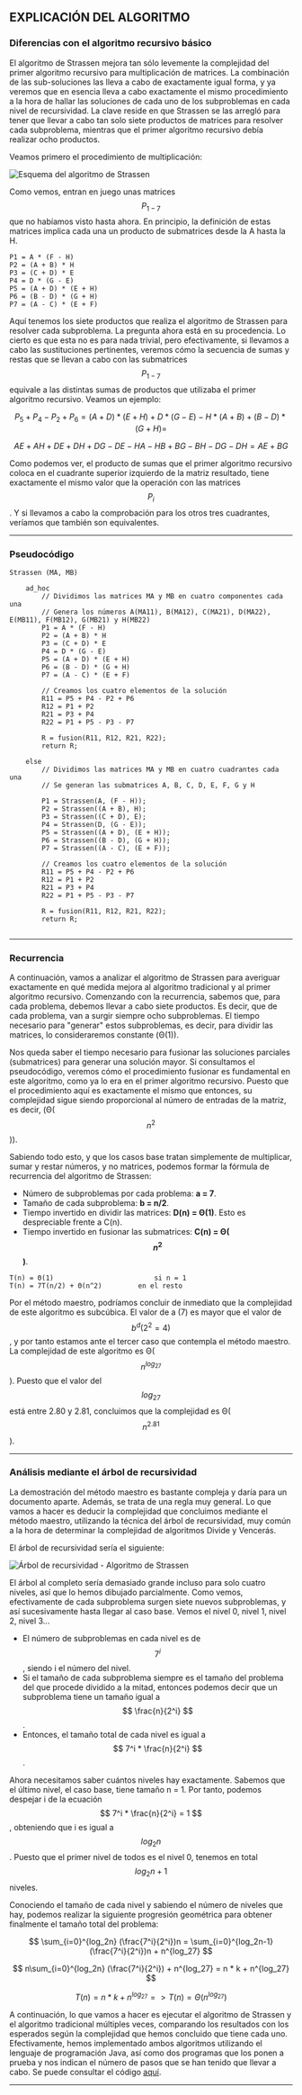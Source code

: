 ## EXPLICACIÓN DEL ALGORITMO

### Diferencias con el algoritmo recursivo básico

El algoritmo de Strassen mejora tan sólo levemente la complejidad del primer algoritmo recursivo para multiplicación de matrices. La combinación de las sub-soluciones las lleva a cabo de exactamente igual forma, y ya veremos que en esencia lleva a cabo exactamente el mismo procedimiento a la hora de hallar las soluciones de cada uno de los subproblemas en cada nivel de recursividad. La clave reside en que Strassen se las arregló para tener que llevar a cabo tan solo siete productos de matrices para resolver cada subproblema, mientras que el primer algoritmo recursivo debía realizar ocho productos.

Veamos primero el procedimiento de multiplicación:

![Esquema del algoritmo de Strassen](images/EsquemaStrassen.jpg)

Como vemos, entran en juego unas matrices $$ P_{1-7} $$ que no habíamos visto hasta ahora. En principio, la definición de estas matrices implica cada una un producto de submatrices desde la A hasta la H.

	P1 = A * (F - H)
	P2 = (A + B) * H
	P3 = (C + D) * E
	P4 = D * (G - E)
	P5 = (A + D) * (E + H)
	P6 = (B - D) * (G + H)
	P7 = (A - C) * (E + F)

Aquí tenemos los siete productos que realiza el algoritmo de Strassen para resolver cada subproblema. La pregunta ahora está en su procedencia. Lo cierto es que esta no es para nada trivial, pero efectivamente, si llevamos a cabo las sustituciones pertinentes, veremos cómo la secuencia de sumas y restas que se llevan a cabo con las submatrices $$ P_{1-7} $$ equivale a las distintas sumas de productos que utilizaba el primer algoritmo recursivo. Veamos un ejemplo:

$$ P_5 + P_4 - P_2 + P_6 = (A + D) * (E + H) + D * (G - E) - H * (A + B) + (B - D) * (G + H) = $$

$$ AE + AH + DE + DH + DG - DE - HA - HB + BG - BH - DG - DH = AE + BG $$

Como podemos ver, el producto de sumas que el primer algoritmo recursivo coloca en el cuadrante superior izquierdo de la matriz resultado, tiene exactamente el mismo valor que la operación con las matrices $$ P_i $$. Y si llevamos a cabo la comprobación para los otros tres cuadrantes, veríamos que también son equivalentes. 

---

### Pseudocódigo

```
Strassen (MA, MB)

    ad_hoc
        // Dividimos las matrices MA y MB en cuatro componentes cada una
        // Genera los números A(MA11), B(MA12), C(MA21), D(MA22), E(MB11), F(MB12), G(MB21) y H(MB22)
        P1 = A * (F - H)
        P2 = (A + B) * H
        P3 = (C + D) * E
        P4 = D * (G - E)
        P5 = (A + D) * (E + H)
        P6 = (B - D) * (G + H)
        P7 = (A - C) * (E + F)

        // Creamos los cuatro elementos de la solución
        R11 = P5 + P4 - P2 + P6
        R12 = P1 + P2
        R21 = P3 + P4
        R22 = P1 + P5 - P3 - P7

        R = fusion(R11, R12, R21, R22);
        return R;

    else
        // Dividimos las matrices MA y MB en cuatro cuadrantes cada una
        // Se generan las submatrices A, B, C, D, E, F, G y H

        P1 = Strassen(A, (F - H));
        P2 = Strassen((A + B), H);
        P3 = Strassen((C + D), E);
        P4 = Strassen(D, (G - E));
        P5 = Strassen((A + D), (E + H));
        P6 = Strassen((B - D), (G + H));
        P7 = Strassen((A - C), (E + F));

        // Creamos los cuatro elementos de la solución
        R11 = P5 + P4 - P2 + P6
        R12 = P1 + P2
        R21 = P3 + P4
        R22 = P1 + P5 - P3 - P7

        R = fusion(R11, R12, R21, R22);
        return R;
    
```
---

### Recurrencia

A continuación, vamos a analizar el algoritmo de Strassen para averiguar exactamente en qué medida mejora al algoritmo tradicional y al primer algoritmo recursivo. Comenzando con la recurrencia, sabemos que, para cada problema, debemos llevar a cabo siete productos. Es decir, que de cada problema, van a surgir siempre ocho subproblemas. El tiempo necesario para "generar" estos subproblemas, es decir, para dividir las matrices, lo consideraremos constante (Θ(1)). 

Nos queda saber el tiempo necesario para fusionar las soluciones parciales (submatrices) para generar una solución mayor. Si consultamos el pseudocódigo, veremos cómo el procedimiento fusionar es fundamental en este algoritmo, como ya lo era en el primer algoritmo recursivo. Puesto que el procedimiento aquí es exactamente el mismo que entonces, su complejidad sigue siendo proporcional al número de entradas de la matriz, es decir, (Θ($$ n^2 $$)).

Sabiendo todo esto, y que los casos base tratan simplemente de multiplicar, sumar y restar números, y no matrices, podemos formar la fórmula de recurrencia del algoritmo de Strassen:

* Número de subproblemas por cada problema: **a = 7**.
* Tamaño de cada subproblema: **b = n/2**.
* Tiempo invertido en dividir las matrices: **D(n) = Θ(1)**. Esto es despreciable frente a C(n).
* Tiempo invertido en fusionar las submatrices: **C(n) = Θ($$ n^2 $$)**.

``` 
T(n) = Θ(1) 						si n = 1
T(n) = 7T(n/2) + Θ(n^2)			en el resto 
```

Por el método maestro, podríamos concluir de inmediato que la complejidad de este algoritmo es subcúbica. El valor de a (7) es mayor que el valor de $$ b^d (2^2 = 4) $$, y por tanto estamos ante el tercer caso que contempla el método maestro. La complejidad de este algoritmo es Θ($$ n^{log_27} $$). Puesto que el valor del $$ log_27 $$ está entre 2.80 y 2.81, concluimos que la complejidad es Θ($$ n^{2.81} $$).

---

### Análisis mediante el árbol de recursividad

La demostración del método maestro es bastante compleja y daría para un documento aparte. Además, se trata de una regla muy general. Lo que vamos a hacer es deducir la complejidad que concluimos mediante el método maestro, utilizando la técnica del árbol de recursividad, muy común a la hora de determinar la complejidad de algoritmos Divide y Vencerás.

El árbol de recursividad sería el siguiente:

![Árbol de recursividad - Algoritmo de Strassen](images/ArbolRecursividadStrassen.jpg)

El árbol al completo sería demasiado grande incluso para solo cuatro niveles, así que lo hemos dibujado parcialmente. Como vemos, efectivamente de cada subproblema surgen siete nuevos subproblemas, y así sucesivamente hasta llegar al caso base. Vemos el nivel 0, nivel 1, nivel 2, nivel 3...

* El número de subproblemas en cada nivel es de $$ 7^i $$, siendo i el número del nivel.
* Si el tamaño de cada subproblema siempre es el tamaño del problema del que procede dividido a la mitad, entonces podemos decir que un subproblema tiene un tamaño igual a $$ \frac{n}{2^i} $$.
* Entonces, el tamaño total de cada nivel es igual a $$ 7^i * \frac{n}{2^i} $$.

Ahora necesitamos saber cuántos niveles hay exactamente. Sabemos que el último nivel, el caso base, tiene tamaño n = 1. Por tanto, podemos despejar i de la ecuación $$ 7^i * \frac{n}{2^i} = 1 $$, obteniendo que i es igual a $$ log_2n $$. Puesto que el primer nivel de todos es el nivel 0, tenemos en total $$ log_2n + 1 $$ niveles. 

Conociendo el tamaño de cada nivel y sabiendo el número de niveles que hay, podemos realizar la siguiente progresión geométrica para obtener finalmente el tamaño total del problema:

$$ \sum_{i=0}^{log_2n} (\frac{7^i}{2^i})n = \sum_{i=0}^{log_2n-1} (\frac{7^i}{2^i})n + n^{log_27} $$

$$ n\sum_{i=0}^{log_2n} (\frac{7^i}{2^i}) + n^{log_27} = n * k + n^{log_27} $$

$$ T(n) = n * k + n^{log_27} => T(n) = Θ(n^{log_27}) $$

A continuación, lo que vamos a hacer es ejecutar el algoritmo de Strassen y el algoritmo tradicional múltiples veces, comparando los resultados con los esperados según la complejidad que hemos concluido que tiene cada uno. Efectivamente, hemos implementado ambos algoritmos utilizando el lenguaje de programación Java, así como dos programas que los ponen a prueba y nos indican el número de pasos que se han tenido que llevar a cabo. Se puede consultar el código [aquí](https://github.com/alu0100881677/Strassen/tree/master/Code).

---
